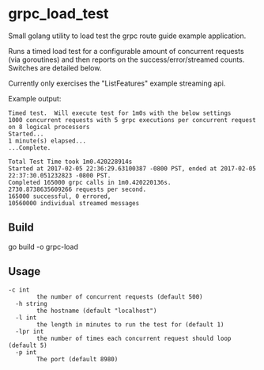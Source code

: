 # grpc_load_test
Small golang utility to load test the grpc route guide example application.

Runs a timed load test for a configurable amount of concurrent requests (via goroutines) and then reports on the success/error/streamed counts. Switches are detailed below.  

Currently only exercises the "ListFeatures" example streaming api.

Example output:
```
Timed test.  Will execute test for 1m0s with the below settings
1000 concurrent requests with 5 grpc executions per concurrent request on 8 logical processors
Started...
1 minute(s) elapsed...
...Complete.

Total Test Time took 1m0.420228914s
Started at 2017-02-05 22:36:29.63100387 -0800 PST, ended at 2017-02-05 22:37:30.051232823 -0800 PST.
Completed 165000 grpc calls in 1m0.420220136s.
2730.8738635609266 requests per second.
165000 successful, 0 errored, 
10560000 individual streamed messages
```

## Build
go build -o grpc-load

## Usage

```
-c int
        the number of concurrent requests (default 500)
  -h string
        the hostname (default "localhost")
  -l int
        the length in minutes to run the test for (default 1)
  -lpr int
        the number of times each concurrent request should loop (default 5)
  -p int
        The port (default 8980)
```
